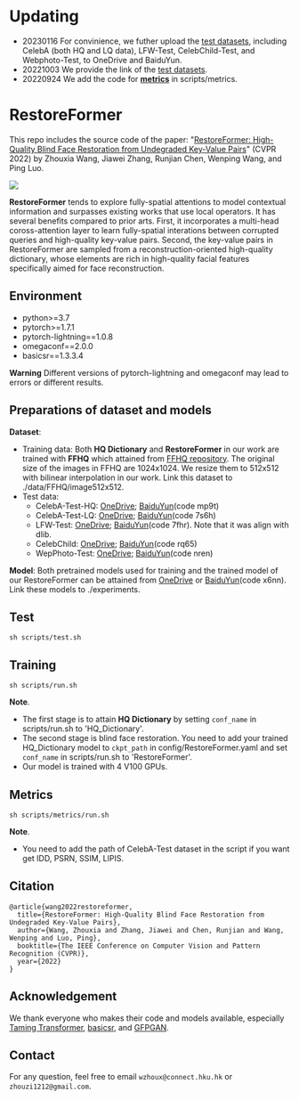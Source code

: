 # Updating
- 20230116 For convinience, we futher upload the [test datasets](#testset), including CelebA (both HQ and LQ data), LFW-Test, CelebChild-Test, and Webphoto-Test, to OneDrive and BaiduYun. 
- 20221003 We provide the link of the [test datasets](#testset).
- 20220924 We add the code for [**metrics**](#metrics) in scripts/metrics.


# RestoreFormer

This repo includes the source code of the paper: "[RestoreFormer: High-Quality Blind Face Restoration from Undegraded Key-Value Pairs](https://openaccess.thecvf.com/content/CVPR2022/papers/Wang_RestoreFormer_High-Quality_Blind_Face_Restoration_From_Undegraded_Key-Value_Pairs_CVPR_2022_paper.pdf)" (CVPR 2022) by Zhouxia Wang, Jiawei Zhang, Runjian Chen, Wenping Wang, and Ping Luo.

![](assets/figure1.png)

**RestoreFormer** tends to explore fully-spatial attentions to model contextual information and surpasses existing works that use local operators. It has several benefits compared to prior arts. First, it incorporates a multi-head coross-attention layer to learn fully-spatial interations between corrupted queries and high-quality key-value pairs. Second, the key-value pairs in RestoreFormer are sampled from a reconstruction-oriented high-quality dictionary, whose elements are rich in high-quality facial features specifically aimed for face reconstruction.

<!-- ![](assets/framework.png "Framework")-->

## Environment

- python>=3.7
- pytorch>=1.7.1
- pytorch-lightning==1.0.8
- omegaconf==2.0.0
- basicsr==1.3.3.4

**Warning** Different versions of pytorch-lightning and omegaconf may lead to errors or different results.

## Preparations of dataset and models

**Dataset**: 
- Training data: Both **HQ Dictionary** and **RestoreFormer** in our work are trained with **FFHQ** which attained from [FFHQ repository](https://github.com/NVlabs/ffhq-dataset). The original size of the images in FFHQ are 1024x1024. We resize them to 512x512 with bilinear interpolation in our work. Link this dataset to ./data/FFHQ/image512x512.
- <a id="testset">Test data</a>: <!--[CelebA-Test](https://pan.baidu.com/s/1iUvBBFMkjgPcWrhZlZY2og?pwd=test), [LFW-Test](http://vis-www.cs.umass.edu/lfw/#views), [WebPhoto-Test](https://xinntao.github.io/projects/gfpgan), and [CelebChild-Test](https://xinntao.github.io/projects/gfpgan)-->
   * CelebA-Test-HQ: [OneDrive](https://connecthkuhk-my.sharepoint.com/:u:/g/personal/wzhoux_connect_hku_hk/EY7P-MReZUZOngy3UGa5abUBJKel1IH5uYZLdwp2e2KvUw?e=rK0VWh); [BaiduYun](https://pan.baidu.com/s/1tMpxz8lIW50U8h00047GIw?pwd=mp9t)(code mp9t)
   * CelebA-Test-LQ: [OneDrive](https://connecthkuhk-my.sharepoint.com/:u:/g/personal/wzhoux_connect_hku_hk/EXULDOtX3qdKg9_--k-hbr4BumxOUAi19iQjZNz75S6pKA?e=Kghqri); [BaiduYun](https://pan.baidu.com/s/1y6ZcQPCLyggj9VB5MgoWyg?pwd=7s6h)(code 7s6h)
   * LFW-Test: [OneDrive](https://connecthkuhk-my.sharepoint.com/:u:/g/personal/wzhoux_connect_hku_hk/EZ7ibkhUuRxBjdd-MesczpgBfpLVfv-9uYVskLuZiYpBsg?e=xPNH26); [BaiduYun](https://pan.baidu.com/s/1UkfYLTViL8XVdZ-Ej-2G9g?pwd=7fhr)(code 7fhr). Note that it was align with dlib.
   * CelebChild: [OneDrive](https://connecthkuhk-my.sharepoint.com/:u:/g/personal/wzhoux_connect_hku_hk/ESK6vjLzDuJAsd-cfWrfl20BTeSD_w4uRNJREGfl3zGzJg?e=Tou7ft); [BaiduYun](https://pan.baidu.com/s/1pGCD4TkhtDsmp8emZd8smA?pwd=rq65)(code rq65)
   * WepPhoto-Test: [OneDrive](https://connecthkuhk-my.sharepoint.com/:u:/g/personal/wzhoux_connect_hku_hk/ER1-0eYKGkZIs-YEDhNW0xIBohCI5IEZyAS2PAvI81Stcg?e=TFJFGh); [BaiduYun](https://pan.baidu.com/s/1SjBfinSL1F-bbOpXiD0nlw?pwd=nren)(code nren)

**Model**: Both pretrained models used for training and the trained model of our RestoreFormer can be attained from [OneDrive](https://connecthkuhk-my.sharepoint.com/:u:/g/personal/wzhoux_connect_hku_hk/Eb73S2jXZIxNrrOFRnFKu2MBTe7kl4cMYYwwiudAmDNwYg?e=Xa4ZDf) or [BaiduYun](https://pan.baidu.com/s/1EO7_1dYyCuORpPNosQgogg?pwd=x6nn)(code x6nn). Link these models to ./experiments.

## Test
    sh scripts/test.sh

## Training
    sh scripts/run.sh

**Note**. 
- The first stage is to attain **HQ Dictionary** by setting `conf_name` in scripts/run.sh to 'HQ\_Dictionary'. 
- The second stage is blind face restoration. You need to add your trained HQ\_Dictionary model to `ckpt_path` in config/RestoreFormer.yaml and set `conf_name` in scripts/run.sh to 'RestoreFormer'.
- Our model is trained with 4 V100 GPUs.

## <a id="metrics">Metrics</a>
    sh scripts/metrics/run.sh
    
**Note**. 
- You need to add the path of CelebA-Test dataset in the script if you want get IDD, PSRN, SSIM, LIPIS.

## Citation
    @article{wang2022restoreformer,
      title={RestoreFormer: High-Quality Blind Face Restoration from Undegraded Key-Value Pairs},
      author={Wang, Zhouxia and Zhang, Jiawei and Chen, Runjian and Wang, Wenping and Luo, Ping},
      booktitle={The IEEE Conference on Computer Vision and Pattern Recognition (CVPR)},
      year={2022}
    }

## Acknowledgement
We thank everyone who makes their code and models available, especially [Taming Transformer](https://github.com/CompVis/taming-transformers), [basicsr](https://github.com/XPixelGroup/BasicSR), and [GFPGAN](https://github.com/TencentARC/GFPGAN).

## Contact
For any question, feel free to email `wzhoux@connect.hku.hk` or `zhouzi1212@gmail.com`.
